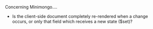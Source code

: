 Concerning Minimongo....

- Is the client-side document completely re-rendered when a change occurs, or only that field which receives a new state ($set)?
